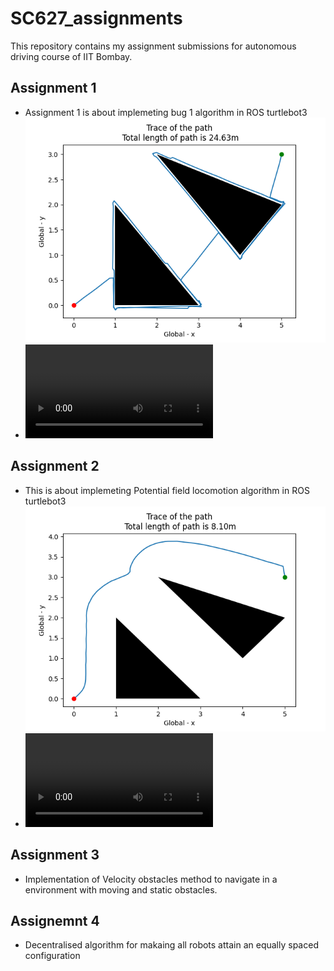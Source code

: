 # SC627_assignments
This repository contains my assignment submissions for autonomous driving course of IIT Bombay. 

## Assignment 1
- Assignment 1 is about implemeting bug 1 algorithm in ROS turtlebot3
![Trace generated](https://github.com/DontamsettiHemanth/sc627_assignments/blob/master/assignment_1/WorkingROS.png "Bug_1 trace")
- ![motion video of trace of the turtlebot3 ](https://github.com/DontamsettiHemanth/sc627_assignments/blob/master/assignment_1/bug_1motion_ROS.mp4)

## Assignment 2
- This is about implemeting Potential field locomotion algorithm in ROS turtlebot3 ![Trace generated](https://github.com/DontamsettiHemanth/sc627_assignments/blob/master/assignment_2/WorkingROS.png "Potential field trace")
- ![motion video of trace of the turtlebot3 ](https://github.com/DontamsettiHemanth/sc627_assignments/blob/master/assignment_2/motion_ROS.mp4)

## Assignment 3
- Implementation of Velocity obstacles method to navigate in a environment with moving and static obstacles.

## Assignemnt 4
- Decentralised algorithm for makaing all robots attain an equally spaced configuration
